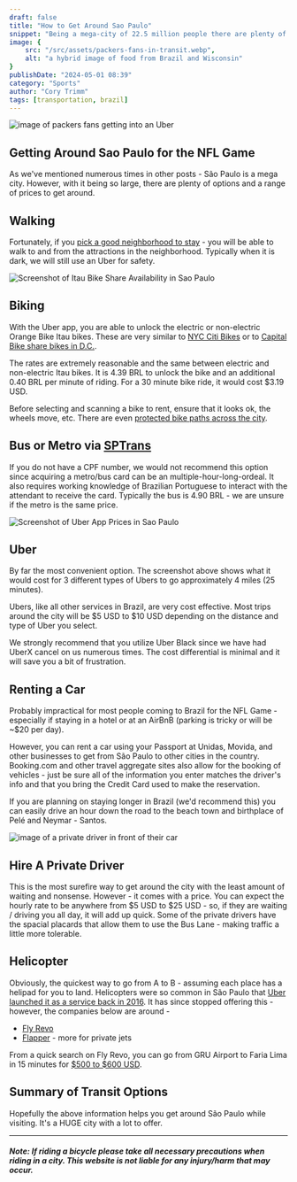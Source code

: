 ```yaml
---
draft: false
title: "How to Get Around Sao Paulo"
snippet: "Being a mega-city of 22.5 million people there are plenty of ways to get from Point A to Point B."
image: {
    src: "/src/assets/packers-fans-in-transit.webp",
    alt: "a hybrid image of food from Brazil and Wisconsin"
}
publishDate: "2024-05-01 08:39"
category: "Sports"
author: "Cory Trimm"
tags: [transportation, brazil]
---
```


![image of packers fans getting into an Uber](../../assets/packers-fans-in-transit.webp)

## Getting Around Sao Paulo for the NFL Game
As we've mentioned numerous times in other posts - São Paulo is a mega city. However, with it being so large, there are plenty of options and a range of prices to get around.

## Walking
Fortunately, if you [pick a good neighborhood to stay](/blog/where-to-stay-in-sao-paulo-for-nfl-game/) - you will be able to walk to and from the attractions in the neighborhood. Typically when it is dark, we will still use an Uber for safety.

![Screenshot of Itau Bike Share Availability in Sao Paulo](../../assets/screenshots/bike-share.jpg)
## Biking
With the Uber app, you are able to unlock the electric or non-electric Orange Bike Itau bikes. These are very similar to [NYC Citi Bikes](https://citibikenyc.com/) or to [Capital Bike share bikes in D.C.](https://capitalbikeshare.com/).

The rates are extremely reasonable and the same between electric and non-electric Itau bikes. It is 4.39 BRL to unlock the bike and an additional 0.40 BRL per minute of riding. For a 30 minute bike ride, it would cost $3.19 USD.

Before selecting and scanning a bike to rent, ensure that it looks ok, the wheels move, etc. There are even [protected bike paths across the city](https://www.google.com/maps/d/viewer?mid=1TPU9-1i0WBqH5qTCCn9d-SxpAqU&hl=en_US&ll=-23.636774411965604%2C-46.690994830419925&z=12).

## Bus or Metro via [SPTrans](https://www.sptrans.com.br/)
If you do not have a CPF number, we would not recommend this option since acquiring a metro/bus card can be an multiple-hour-long-ordeal. It also requires working knowledge of Brazilian Portuguese to interact with the attendant to receive the card. Typically the bus is 4.90 BRL - we are unsure if the metro is the same price.

![Screenshot of Uber App Prices in Sao Paulo](../../assets/screenshots/uber.jpg)
## Uber
By far the most convenient option. The screenshot above shows what it would cost for 3 different types of Ubers to go approximately 4 miles (25 minutes).

Ubers, like all other services in Brazil, are very cost effective. Most trips around the city will be $5 USD to $10 USD depending on the distance and type of Uber you select.

We strongly recommend that you utilize Uber Black since we have had UberX cancel on us numerous times. The cost differential is minimal and it will save you a bit of frustration.

## Renting a Car
Probably impractical for most people coming to Brazil for the NFL Game - especially if staying in a hotel or at an AirBnB (parking is tricky or will be ~$20 per day).

However, you can rent a car using your Passport at Unidas, Movida, and other businesses to get from São Paulo to other cities in the country. Booking.com and other travel aggregate sites also allow for the booking of vehicles - just be sure all of the information you enter matches the driver's info and that you bring the Credit Card used to make the reservation.

If you are planning on staying longer in Brazil (we'd recommend this) you can easily drive an hour down the road to the beach town and birthplace of Pelé and Neymar - Santos. 

![image of a private driver in front of their car](../../assets/private-driver.webp)
## Hire A Private Driver
This is the most surefire way to get around the city with the least amount of waiting and nonsense. However - it comes with a price. You can expect the hourly rate to be anywhere from $5 USD to $25 USD - so, if they are waiting / driving you all day, it will add up quick. Some of the private drivers have the spacial placards that allow them to use the Bus Lane - making traffic a little more tolerable.

## Helicopter
Obviously, the quickest way to go from A to B - assuming each place has a helipad for you to land. Helicopters were so common in São Paulo that [Uber launched it as a service back in 2016](https://www.reuters.com/article/idUSKCN0Z005C/). It has since stopped offering this - however, the companies below are around - 
- [Fly Revo](https://flyrevo.com/pt-BR/home)
- [Flapper](https://flyflapper.com/en) - more for private jets

From a quick search on Fly Revo, you can go from GRU Airport to Faria Lima in 15 minutes for [$500 to $600 USD](https://flyrevo.com/pt-BR/booking/pick?zoom=13&type=departureFlight&destFlightHelipadDistrict=S%C3%A3o+Paulo&origFlightHelipadDistrict=Aeroporto+de+Guarulhos&totalPassengers=1&departureFlight.departureDate=2024-05-17T00%3A00%3A00.000Z&lat=-23.613018420086462&lng=-46.71003204822424).

## Summary of Transit Options
Hopefully the above information helps you get around São Paulo while visiting. It's a HUGE city with a lot to offer.

---

#### _Note: If riding a bicycle please take all necessary precautions when riding in a city. This website is not liable for any injury/harm that may occur._
